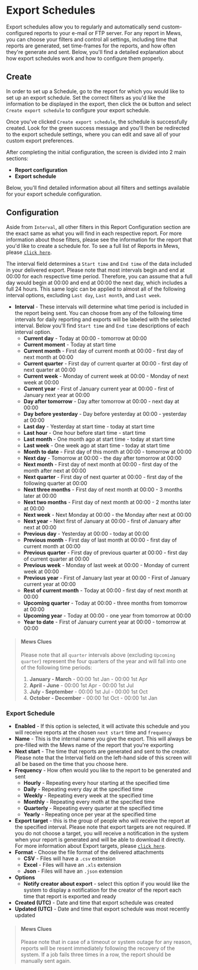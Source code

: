 # Export Schedules

Export schedules allow you to regularly and automatically send custom-configured reports to your e-mail or FTP server. For any report in Mews, you can choose your filters and control all settings, including time that reports are generated, set time-frames for the reports, and how often they're generate and sent. Below, you'll find a detailed explanation about how export schedules work and how to configure them properly.

## Create

In order to set up a Schedule, go to the report for which you would like to set up an export schedule. Set the correct filters as you'd like the information to be displayed in the export, then click the `OK` button and select `Create export schedule` to configure your export schedule.

Once you've clicked `Create export schedule`, the schedule is successfully created. Look for the green success message and you'll then be redirected to the export schedule settings, where you can edit and save all of your custom export preferences.

After completing the initial configuration, the screen is divided into 2 main sections:

* **Report configuration**
* **Export schedule**

Below, you'll find detailed information about all filters and settings available for your export schedule configuration.

## Configuration

Aside from `Interval`, all other filters in this Report Configuration section are the exact same as what you will find in each respective report. For more information about those filters, please see the information for the report that you'd like to create a schedule for. To see a full list of Reports in Mews, please [`click here`](../../).

The interval field determines a `Start time` and `End time` of the data included in your delivered export. Please note that most intervals begin and end at 00:00 for each respective time period. Therefore, you can assume that a full day would begin at 00:00 and end at 00:00 the next day, which includes a full 24 hours. This same logic can be applied to almost all of the following interval options, excluding `Last day`, `Last month`, and `Last week`.

* **Interval** - These intervals will determine what time period is included in the report being sent. You can choose from any of the following time intervals for daily reporting and exports will be labeled with the selected interval. Below you'll find `Start time` and `End time` descriptions of each interval option.
  * **Current day** - Today at 00:00 - tomorrow at 00:00
  * **Current moment** - Today at start time
  * **Current month** - First day of current month at 00:00 - first day of next month at 00:00
  * **Current quarter** - First day of current quarter at 00:00 - first day of next quarter at 00:00
  * **Current week** - Monday of current week at 00:00 - Monday of next week at 00:00 
  * **Current year** - First of January current year at 00:00 - first of January next year at 00:00
  * **Day after tomorrow** - Day after tomorrow at 00:00 - next day at 00:00
  * **Day before yesterday** - Day before yesterday at 00:00 - yesterday at 00:00
  * **Last day** - Yesterday at start time - today at start time
  * **Last hour** - One hour before start time - start time
  * **Last month** - One month ago at start time - today at start time
  * **Last week** - One week ago at start time - today at start time
  * **Month to date** - First day of this month at 00:00 - tomorrow at 00:00
  * **Next day** - Tomorrow at 00:00 - the day after tomorrow at 00:00
  * **Next month** - First day of next month at 00:00 - first day of the month after next at 00:00
  * **Next quarter** - First day of next quarter at 00:00 - first day of the following quarter at 00:00
  * **Next three months** - First day of next month at 00:00 - 3 months later at 00:00
  * **Next two months** - First day of next month at 00:00 - 2 months later at 00:00
  * **Next week** - Next Monday at 00:00 - the Monday after next at 00:00
  * **Next year** - Next first of January at 00:00 - first of January after next at 00:00
  * **Previous day** - Yesterday at 00:00 - today at 00:00
  * **Previous month** - First day of last month at 00:00 - first day of current month at 00:00
  * **Previous quarter** - First day of previous quarter at 00:00 - first day of current quarter at 00:00
  * **Previous week** - Monday of last week at 00:00 - Monday of current week at 00:00
  * **Previous year** - First of January last year at 00:00 - First of January current year at 00:00
  * **Rest of current month** - Today at 00:00 - first day of next month at 00:00
  * **Upcoming quarter** - Today at 00:00 - three months from tomorrow at 00:00
  * **Upcoming year** - Today at 00:00 - one year from tomorrow at 00:00
  * **Year to date** - First of January current year at 00:00 - tomorrow at 00:00

> #### Mews Clues
>
> Please note that all `quarter` intervals above \(excluding `Upcoming quarter`\) represent the four quarters of the year and will fall into one of the following time periods:
>
> 1. **January - March** - 00:00 1st Jan - 00:00 1st Apr
> 2. **April - June** - 00:00 1st Apr - 00:00 1st Jul
> 3. **July - September** - 00:00 1st Jul - 00:00 1st Oct
> 4. **October - December** - 00:00 1st Oct - 00:00 1st Jan

### Export Schedule

* **Enabled** - If this option is selected, it will activate this schedule and you will receive reports at the chosen `next start` time and `frequency`
* **Name** - This is the internal name you give the export. This will always be pre-filled with the Mews name of the report that you're exporting
* **Next start** - The time that reports are generated and sent to the creator. Please note that the Interval field on the left-hand side of this screen will all be based on the time that you choose here.  
* **Frequency** - How often would you like to the report to be generated and sent
  * **Hourly** - Repeating every hour starting at the specified time
  * **Daily** - Repeating every day at the specified time
  * **Weekly** - Repeating every week at the specified time
  * **Monthly** - Repeating every moth at the specified time
  * **Quarterly** - Repeating every quarter at the specified time
  * **Yearly** - Repeating once per year at the specified time
* **Export target** - this is the group of people who will receive the report at the specified interval. Please note that export targets are not required. If you do not choose a target, you will receive a notification in the system when your report is generated and will be able to download it directly. For more information about Export targets, please [`click here`](export-targets.md). 
* **Format** - Choose the file format of the delivered attachments
  * **CSV** - Files will have a `.csv` extension
  * **Excel** - Files will have an `.xls` extension
  * **Json** - Files will have an `.json` extension
* **Options**
  * **Notify creator about export** - select this option if you would like the system to display a notification for the creator of the report each time that report is exported and ready
* **Created \(UTC\)** - Date and time that export schedule was created
* **Updated \(UTC\)** - Date and time that export schedule was most recently updated

> #### Mews Clues
>
> Please note that in case of a timeout or system outage for any reason, reports will be resent immediately following the recovery of the system. If a job fails three times in a row, the report should be manually sent again.


